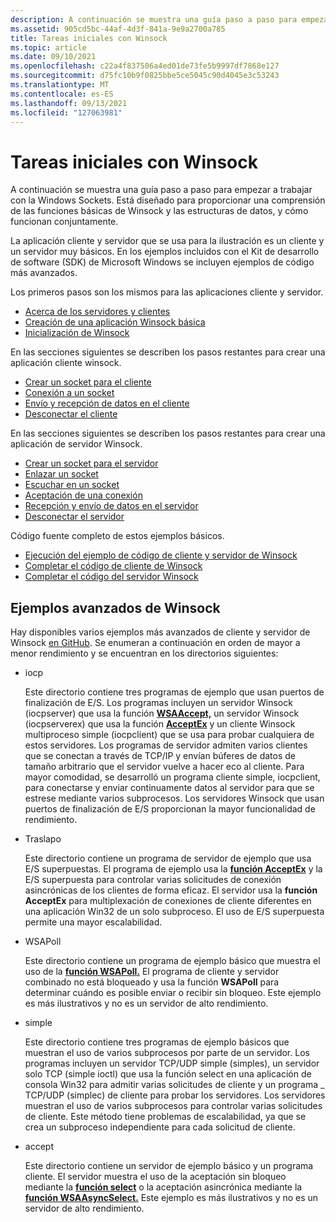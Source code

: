 ```yaml
---
description: A continuación se muestra una guía paso a paso para empezar a trabajar con la Windows Sockets.
ms.assetid: 905cd5bc-44af-4d3f-841a-9e9a2700a785
title: Tareas iniciales con Winsock
ms.topic: article
ms.date: 09/10/2021
ms.openlocfilehash: c22a4f837506a4ed01de73fe5b9997df7868e127
ms.sourcegitcommit: d75fc10b9f0825bbe5ce5045c90d4045e3c53243
ms.translationtype: MT
ms.contentlocale: es-ES
ms.lasthandoff: 09/13/2021
ms.locfileid: "127063981"
---
```

# <a name="getting-started-with-winsock"></a>Tareas iniciales con Winsock

A continuación se muestra una guía paso a paso para empezar a trabajar con la Windows Sockets. Está diseñado para proporcionar una comprensión de las funciones básicas de Winsock y las estructuras de datos, y cómo funcionan conjuntamente.

La aplicación cliente y servidor que se usa para la ilustración es un cliente y un servidor muy básicos. En los ejemplos incluidos con el Kit de desarrollo de software (SDK) de Microsoft Windows se incluyen ejemplos de código más avanzados.

Los primeros pasos son los mismos para las aplicaciones cliente y servidor.

- [Acerca de los servidores y clientes](about-clients-and-servers.md)
- [Creación de una aplicación Winsock básica](creating-a-basic-winsock-application.md)
- [Inicialización de Winsock](initializing-winsock.md)

En las secciones siguientes se describen los pasos restantes para crear una aplicación cliente winsock.

- [Crear un socket para el cliente](creating-a-socket-for-the-client.md)
- [Conexión a un socket](connecting-to-a-socket.md)
- [Envío y recepción de datos en el cliente](sending-and-receiving-data-on-the-client.md)
- [Desconectar el cliente](disconnecting-the-client.md)

En las secciones siguientes se describen los pasos restantes para crear una aplicación de servidor Winsock.

- [Crear un socket para el servidor](creating-a-socket-for-the-server.md)
- [Enlazar un socket](binding-a-socket.md)
- [Escuchar en un socket](listening-on-a-socket.md)
- [Aceptación de una conexión](accepting-a-connection.md)
- [Recepción y envío de datos en el servidor](receiving-and-sending-data-on-the-server.md)
- [Desconectar el servidor](disconnecting-the-server.md)

Código fuente completo de estos ejemplos básicos.

- [Ejecución del ejemplo de código de cliente y servidor de Winsock](finished-server-and-client-code.md)
- [Completar el código de cliente de Winsock](complete-client-code.md)
- [Completar el código del servidor Winsock](complete-server-code.md)

## <a name="advanced-winsock-samples"></a>Ejemplos avanzados de Winsock

Hay disponibles varios ejemplos más avanzados de cliente y servidor de Winsock [en GitHub](https://github.com/microsoft/Windows-classic-samples/tree/main/Samples/Win7Samples/netds/winsock). Se enumeran a continuación en orden de mayor a menor rendimiento y se encuentran en los directorios siguientes:

- iocp

    Este directorio contiene tres programas de ejemplo que usan puertos de finalización de E/S. Los programas incluyen un servidor Winsock (iocpserver) que usa la función [**WSAAccept,**](/windows/desktop/api/Winsock2/nf-winsock2-wsaaccept) un servidor Winsock (iocpserverex) que usa la función [**AcceptEx**](/windows/win32/api/mswsock/nf-mswsock-acceptex) y un cliente Winsock multiproceso simple (iocpclient) que se usa para probar cualquiera de estos servidores. Los programas de servidor admiten varios clientes que se conectan a través de TCP/IP y envían búferes de datos de tamaño arbitrario que el servidor vuelve a hacer eco al cliente. Para mayor comodidad, se desarrolló un programa cliente simple, iocpclient, para conectarse y enviar continuamente datos al servidor para que se estrese mediante varios subprocesos. Los servidores Winsock que usan puertos de finalización de E/S proporcionan la mayor funcionalidad de rendimiento.

- Traslapo

    Este directorio contiene un programa de servidor de ejemplo que usa E/S superpuestas. El programa de ejemplo usa la [**función AcceptEx**](/windows/win32/api/mswsock/nf-mswsock-acceptex) y la E/S superpuesta para controlar varias solicitudes de conexión asincrónicas de los clientes de forma eficaz. El servidor usa la **función AcceptEx** para multiplexación de conexiones de cliente diferentes en una aplicación Win32 de un solo subproceso. El uso de E/S superpuesta permite una mayor escalabilidad.

- WSAPoll

    Este directorio contiene un programa de ejemplo básico que muestra el uso de la [**función WSAPoll.**](/windows/win32/api/winsock2/nf-winsock2-wsapoll) El programa de cliente y servidor combinado no está bloqueado y usa la función **WSAPoll** para determinar cuándo es posible enviar o recibir sin bloqueo. Este ejemplo es más ilustrativos y no es un servidor de alto rendimiento.

- simple

    Este directorio contiene tres programas de ejemplo básicos que muestran el uso de varios subprocesos por parte de un servidor. Los programas incluyen un servidor TCP/UDP simple (simples), un servidor solo TCP (simple ioctl) que usa la función select en una aplicación de consola Win32 para admitir varias solicitudes de cliente y un programa \_ TCP/UDP [](/windows/desktop/api/Winsock2/nf-winsock2-select) (simplec) de cliente para probar los servidores. Los servidores muestran el uso de varios subprocesos para controlar varias solicitudes de cliente. Este método tiene problemas de escalabilidad, ya que se crea un subproceso independiente para cada solicitud de cliente.

- accept

    Este directorio contiene un servidor de ejemplo básico y un programa cliente. El servidor muestra el uso de la aceptación sin bloqueo mediante la [**función select**](/windows/desktop/api/Winsock2/nf-winsock2-select) o la aceptación asincrónica mediante la [**función WSAAsyncSelect.**](/windows/desktop/api/winsock/nf-winsock-wsaasyncselect) Este ejemplo es más ilustrativos y no es un servidor de alto rendimiento.
